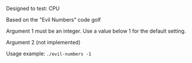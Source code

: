Designed to test: CPU

Based on the "Evil Numbers" code golf

Argument 1 must be an integer. Use a value below 1 for the default setting.

Argument 2 (not implemented)

Usage example: `./evil-numbers -1`
